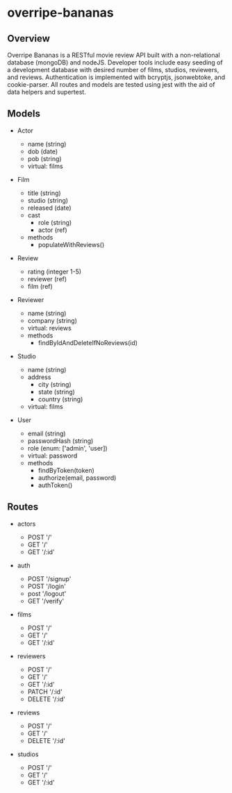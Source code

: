 # overripe-bananas

## Overview
Overripe Bananas is a RESTful movie review API built with a non-relational database (mongoDB) and nodeJS. Developer tools include easy seeding of a development database with desired number of films, studios, reviewers, and reviews.  Authentication is implemented with bcryptjs, jsonwebtoke, and cookie-parser.  All routes and models are tested using jest with the aid of data helpers and supertest.  

## Models

* Actor
  * name (string)
  * dob (date)
  * pob (string)
  * virtual: films

* Film
  * title (string)
  * studio (string)
  * released (date)
  * cast
    * role (string)
    * actor (ref)
  * methods
    * populateWithReviews()

* Review
  * rating (integer 1-5)
  * reviewer (ref)
  * film (ref)

* Reviewer
  * name (string)
  * company (string)
  * virtual: reviews
  * methods
    * findByIdAndDeleteIfNoReviews(id)

* Studio
  * name (string)
  * address
    * city (string)
    * state (string)
    * country (string)
  * virtual: films

* User
  * email (string)
  * passwordHash (string)
  * role (enum: ['admin', 'user])
  * virtual: password
  * methods
    * findByToken(token)
    * authorize(email, password)
    * authToken()

## Routes

* actors
  * POST '/'
  * GET '/'
  * GET '/:id'

* auth
  * POST '/signup'
  * POST '/login'
  * post '/logout'
  * GET '/verify'

* films
  * POST '/'
  * GET '/'
  * GET '/:id'

* reviewers
  * POST '/'
  * GET '/'
  * GET '/:id'
  * PATCH '/:id'
  * DELETE '/:id'

* reviews
  * POST '/'
  * GET '/'
  * DELETE '/:id'

* studios
  * POST '/'
  * GET '/'
  * GET '/:id'



